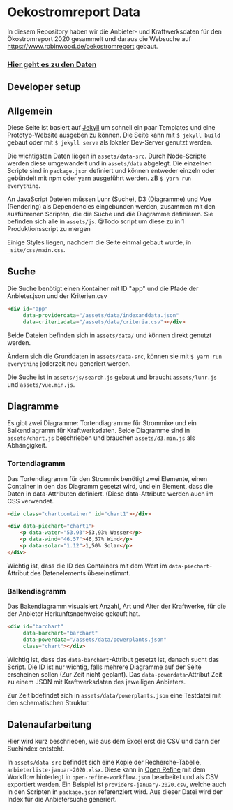 # Oekostromreport Data

In diesem Repository haben wir die Anbieter- und Kraftwerksdaten für den Ökostromreport 2020 gesammelt und daraus die Websuche auf https://www.robinwood.de/oekostromreport gebaut.

### [Hier geht es zu den Daten](https://github.com/Datenschule/oekostromreport-data/tree/gh-pages/assets/data)


## Developer setup

## Allgemein

Diese Seite ist basiert auf [Jekyll](https://jekyllrb.com/) um schnell ein paar Templates und eine Prototyp-Website ausgeben zu können. Die Seite kann mit `$ jekyll build` gebaut oder mit `$ jekyll serve` als lokaler Dev-Server genutzt werden.

Die wichtigsten Daten liegen in `assets/data-src`. Durch Node-Scripte werden diese umgewandelt und in `assets/data` abgelegt. Die einzelnen Scripte sind in `package.json` definiert und können entweder einzeln oder gebündelt mit npm oder yarn ausgeführt werden. zB `$ yarn run everything`.

An JavaScript Dateien müssen Lunr (Suche), D3 (Diagramme) und Vue (Rendering) als Dependencies eingebunden werden, zusammen mit den ausführenen Scripten, die die Suche und die Diagramme definieren.
Sie befinden sich alle in `assets/js`. @Todo script um diese zu in 1 Produktionsscript zu mergen

Einige Styles liegen, nachdem die Seite einmal gebaut wurde, in `_site/css/main.css`.


## Suche

Die Suche benötigt einen Kontainer mit ID "app" und die Pfade der Anbieter.json und der Kriterien.csv


``` html
<div id="app"
     data-providerdata="/assets/data/indexanddata.json"
     data-criteriadata="/assets/data/criteria.csv"></div>
```
Beide Dateien befinden sich in `assets/data/` und können direkt genutzt werden.

Ändern sich die Grunddaten in `assets/data-src`, können sie mit `$ yarn run everything` jederzeit neu generiert werden.

Die Suche ist in `assets/js/search.js` gebaut und braucht `assets/lunr.js` und `assets/vue.min.js`.

## Diagramme

Es gibt zwei Diagramme: Tortendiagramme für Strommixe und ein Balkendiagramm für Kraftwerksdaten.
Beide Diagramme sind in `assets/chart.js` beschrieben und brauchen `assets/d3.min.js` als Abhängigkeit.

### Tortendiagramm

Das Tortendiagramm für den Strommix benötigt zwei Elemente, einen Container in den das Diagramm gesetzt wird, und ein Element, dass die Daten in data-Attributen definiert. (Diese data-Attribute werden auch im CSS verwendet.

``` html
<div class="chartcontainer" id="chart1"></div>

<div data-piechart="chart1">
    <p data-water="53.93">53,93% Wasser</p>
    <p data-wind="46.57">46,57% Wind</p>
    <p data-solar="1.12">1,50% Solar</p>
</div>
```
Wichtig ist, dass die ID des Containers mit dem Wert im `data-piechart`-Attribut des Datenelements übereinstimmt.

### Balkendiagramm

Das Bakendiagramm visualsiert Anzahl, Art und Alter der Kraftwerke, für die der Anbieter Herkunftsnachweise gekauft hat.

``` html
<div id="barchart"
     data-barchart="barchart"
     data-powerdata="/assets/data/powerplants.json"
     class="chart"></div>
```
Wichtig ist, dass das  `data-barchart`-Attribut gesetzt ist, danach sucht das Script. Die ID ist nur wichtig, falls mehrere Diagramme auf der Seite erscheinen sollen (Zur Zeit nicht geplant). Das `data-powerdata`-Attribut Zeit zu einem JSON mit Kraftwerksdaten des jeweiligen Anbieters.

Zur Zeit bdefindet sich in `assets/data/powerplants.json` eine Testdatei mit den schematischen Struktur.



## Datenaufarbeitung

Hier wird kurz beschrieben, wie aus dem Excel erst die CSV und dann der Suchindex entsteht.

In `assets/data-src` befindet sich eine Kopie der Recherche-Tabelle, `anbieterliste-januar-2020.xlsx`. Diese kann in [Open Refine](http://openrefine.org/) mit dem Workflow hinterlegt in `open-refine-workflow.json` bearbeitet und als CSV exportiert werden. Ein Beispiel ist `providers-january-2020.csv`, welche auch in den Scripten in `package.json` referenziert wird. Aus dieser Datei wird der Index für die Anbietersuche generiert.
